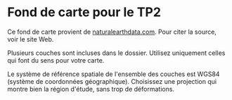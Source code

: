 # Fond de carte pour le TP2

Ce fond de carte provient de [naturalearthdata.com](http://www.naturalearthdata.com/). Pour citer la source, voir le site Web.

Plusieurs couches sont incluses dans le dossier. Utilisez uniquement celles qui font du sens pour votre carte.

Le système de référence spatiale de l'ensemble des couches est WGS84 (système de coordonnées géographique). Choisissez une projection qui montre bien la région d'étude, sans trop de déformations.
